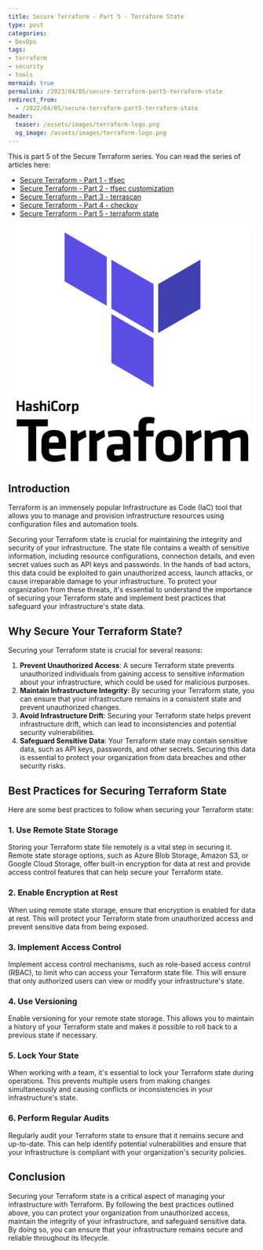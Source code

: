 ```yaml
---
title: Secure Terraform - Part 5 - Terraform State
type: post
categories:
- DevOps
tags:
- terraform
- security
- tools
mermaid: true
permalink: /2023/04/05/secure-terraform-part5-terraform-state
redirect_from:
  - /2022/04/05/secure-terraform-part5-terraform-state
header:
  teaser: /assets/images/terraform-logo.png
  og_image: /assets/images/terraform-logo.png
---
```


This is part 5 of the Secure Terraform series. You can read the series of articles here:

- [Secure Terraform - Part 1 - tfsec](/2022/12/29/secure-terraform-part1-tfsec)
- [Secure Terraform - Part 2 - tfsec customization](/2023/01/29/secure-terraform-part2-tfsec-customization)
- [Secure Terraform - Part 3 - terrascan](/2023/03/22/secure-terraform-part3-terrascan)
- [Secure Terraform - Part 4 - checkov](/2023/03/24/secure-terraform-part4-checkov)
- [Secure Terraform - Part 5 - terraform state](/2023/04/05/secure-terraform-part5-terraform-state)

![terraform-logo](/assets/images/terraform-logo.png)

## Introduction

Terraform is an immensely popular Infrastructure as Code (IaC) tool that allows you to manage and provision infrastructure resources using configuration files and automation tools.

Securing your Terraform state is crucial for maintaining the integrity and security of your infrastructure. The state file contains a wealth of sensitive information, including resource configurations, connection details, and even secret values such as API keys and passwords. In the hands of bad actors, this data could be exploited to gain unauthorized access, launch attacks, or cause irreparable damage to your infrastructure. To protect your organization from these threats, it's essential to understand the importance of securing your Terraform state and implement best practices that safeguard your infrastructure's state data.

## Why Secure Your Terraform State?

Securing your Terraform state is crucial for several reasons:

1. **Prevent Unauthorized Access**: A secure Terraform state prevents unauthorized individuals from gaining access to sensitive information about your infrastructure, which could be used for malicious purposes.
2. **Maintain Infrastructure Integrity**: By securing your Terraform state, you can ensure that your infrastructure remains in a consistent state and prevent unauthorized changes.
3. **Avoid Infrastructure Drift**: Securing your Terraform state helps prevent infrastructure drift, which can lead to inconsistencies and potential security vulnerabilities.
4. **Safeguard Sensitive Data**: Your Terraform state may contain sensitive data, such as API keys, passwords, and other secrets. Securing this data is essential to protect your organization from data breaches and other security risks.

## Best Practices for Securing Terraform State

Here are some best practices to follow when securing your Terraform state:

### 1. Use Remote State Storage

Storing your Terraform state file remotely is a vital step in securing it. Remote state storage options, such as Azure Blob Storage, Amazon S3, or Google Cloud Storage, offer built-in encryption for data at rest and provide access control features that can help secure your Terraform state.

### 2. Enable Encryption at Rest

When using remote state storage, ensure that encryption is enabled for data at rest. This will protect your Terraform state from unauthorized access and prevent sensitive data from being exposed.

### 3. Implement Access Control

Implement access control mechanisms, such as role-based access control (RBAC), to limit who can access your Terraform state file. This will ensure that only authorized users can view or modify your infrastructure's state.

### 4. Use Versioning

Enable versioning for your remote state storage. This allows you to maintain a history of your Terraform state and makes it possible to roll back to a previous state if necessary.

### 5. Lock Your State

When working with a team, it's essential to lock your Terraform state during operations. This prevents multiple users from making changes simultaneously and causing conflicts or inconsistencies in your infrastructure's state.

### 6. Perform Regular Audits

Regularly audit your Terraform state to ensure that it remains secure and up-to-date. This can help identify potential vulnerabilities and ensure that your infrastructure is compliant with your organization's security policies.

## Conclusion

Securing your Terraform state is a critical aspect of managing your infrastructure with Terraform. By following the best practices outlined above, you can protect your organization from unauthorized access, maintain the integrity of your infrastructure, and safeguard sensitive data. By doing so, you can ensure that your infrastructure remains secure and reliable throughout its lifecycle.
